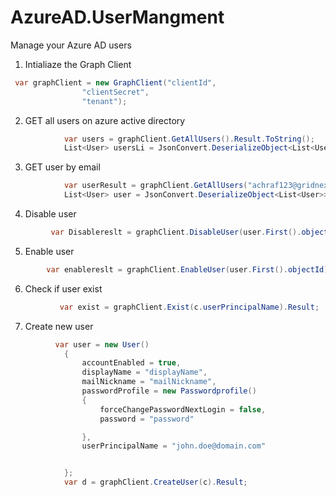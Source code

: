# AzureAD.UserMangment
Manage your Azure AD users

1. Intialiaze the Graph Client
```csharp
 var graphClient = new GraphClient("clientId",
                "clientSecret",
                "tenant");
```
2. GET all users on azure active directory

```csharp
            var users = graphClient.GetAllUsers().Result.ToString();
            List<User> usersLi = JsonConvert.DeserializeObject<List<User>>(users.ToString());
```

3. GET user by email 

```csharp
            var userResult = graphClient.GetAllUsers("achraf123@gridnex.co").Result.ToString();
            List<User> user = JsonConvert.DeserializeObject<List<User>>(userResult.ToString());
```

4. Disable user

```csharp
         var Disablereslt = graphClient.DisableUser(user.First().objectId).Result;
```
5. Enable user

```csharp
        var enablereslt = graphClient.EnableUser(user.First().objectId).Result;
```
6. Check if user exist

```csharp
           var exist = graphClient.Exist(c.userPrincipalName).Result;
```

7. Create new user

```csharp
          var user = new User()
            {
                accountEnabled = true,
                displayName = "displayName",
                mailNickname = "mailNickname",
                passwordProfile = new Passwordprofile()
                {
                    forceChangePasswordNextLogin = false,
                    password = "password"

                },
                userPrincipalName = "john.doe@domain.com"


            };
            var d = graphClient.CreateUser(c).Result;
```
